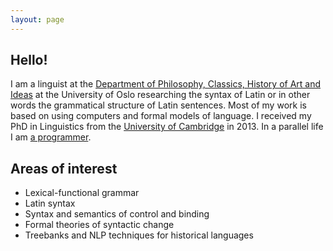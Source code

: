 ```yaml
---
layout: page
---
```


## Hello!

I am a linguist at the [Department of Philosophy, Classics, History of Art and Ideas](http://www.hf.uio.no/ifikk/personer/vit/mariuslj/) at the University of Oslo researching the syntax of Latin or in other words the grammatical structure of Latin sentences. Most of my work is based on using computers and formal models of language. I received my PhD in Linguistics from the [University of Cambridge](http://www.ling.cam.ac.uk/histlingcluster/members.html) in 2013. In a parallel life I am [a programmer](https://github.com/mlj).

## Areas of interest

* Lexical-functional grammar
* Latin syntax
* Syntax and semantics of control and binding
* Formal theories of syntactic change
* Treebanks and NLP techniques for historical languages
